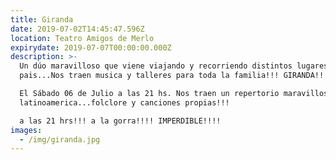 ```yaml
---
title: Giranda
date: 2019-07-02T14:45:47.596Z
location: Teatro Amigos de Merlo
expirydate: 2019-07-07T00:00:00.000Z
description: >-
  Un dúo maravilloso que viene viajando y recorriendo distintos lugares del
  pais...Nos traen musica y talleres para toda la familia!!! GIRANDA!!!

  El Sábado 06 de Julio a las 21 hs. Nos traen un repertorio maravilloso de
  latinoamerica...folclore y canciones propias!!!

  a las 21 hrs!!! a la gorra!!!! IMPERDIBLE!!!!
images:
  - /img/giranda.jpg
---
```



